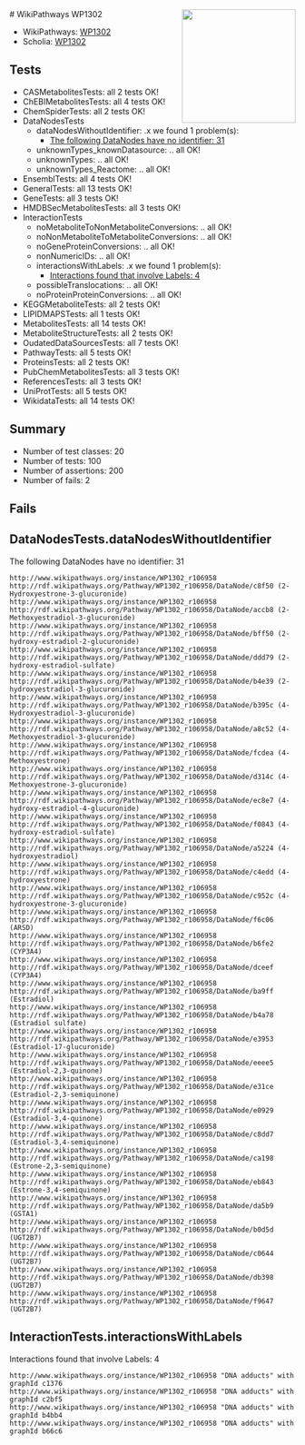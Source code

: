 <img style="float: right; width: 200px" src="https://upload.wikimedia.org/wikipedia/commons/thumb/8/83/Wplogo_with_text_500.png/640px-Wplogo_with_text_500.png" />
# WikiPathways WP1302

* WikiPathways: [WP1302](https://identifiers.org/wikipathways:WP1302)
* Scholia: [WP1302](https://scholia.toolforge.org/wikipathways/WP1302)
## Tests
* CASMetabolitesTests: all 2 tests OK!
* ChEBIMetabolitesTests: all 4 tests OK!
* ChemSpiderTests: all 2 tests OK!
* DataNodesTests
    * dataNodesWithoutIdentifier: .x we found 1 problem(s):
        * [The following DataNodes have no identifier: 31](#8792c4cf)
    * unknownTypes_knownDatasource: .. all OK!
    * unknownTypes: .. all OK!
    * unknownTypes_Reactome: .. all OK!
* EnsemblTests: all 4 tests OK!
* GeneralTests: all 13 tests OK!
* GeneTests: all 3 tests OK!
* HMDBSecMetabolitesTests: all 3 tests OK!
* InteractionTests
    * noMetaboliteToNonMetaboliteConversions: .. all OK!
    * noNonMetaboliteToMetaboliteConversions: .. all OK!
    * noGeneProteinConversions: .. all OK!
    * nonNumericIDs: .. all OK!
    * interactionsWithLabels: .x we found 1 problem(s):
        * [Interactions found that involve Labels: 4](#630d267b)
    * possibleTranslocations: .. all OK!
    * noProteinProteinConversions: .. all OK!
* KEGGMetaboliteTests: all 2 tests OK!
* LIPIDMAPSTests: all 1 tests OK!
* MetabolitesTests: all 14 tests OK!
* MetaboliteStructureTests: all 2 tests OK!
* OudatedDataSourcesTests: all 7 tests OK!
* PathwayTests: all 5 tests OK!
* ProteinsTests: all 2 tests OK!
* PubChemMetabolitesTests: all 3 tests OK!
* ReferencesTests: all 3 tests OK!
* UniProtTests: all 5 tests OK!
* WikidataTests: all 14 tests OK!


## Summary

* Number of test classes: 20
* Number of tests: 100
* Number of assertions: 200
* Number of fails: 2

## Fails

<a name="8792c4cf" />

## DataNodesTests.dataNodesWithoutIdentifier

The following DataNodes have no identifier: 31
```
http://www.wikipathways.org/instance/WP1302_r106958 http://rdf.wikipathways.org/Pathway/WP1302_r106958/DataNode/c8f50 (2-Hydroxyestrone-3-glucuronide)
http://www.wikipathways.org/instance/WP1302_r106958 http://rdf.wikipathways.org/Pathway/WP1302_r106958/DataNode/accb8 (2-Methoxyestradiol-3-glucuronide)
http://www.wikipathways.org/instance/WP1302_r106958 http://rdf.wikipathways.org/Pathway/WP1302_r106958/DataNode/bff50 (2-hydroxy-estradiol-2-glucuronide)
http://www.wikipathways.org/instance/WP1302_r106958 http://rdf.wikipathways.org/Pathway/WP1302_r106958/DataNode/ddd79 (2-hydroxy-estradiol-sulfate)
http://www.wikipathways.org/instance/WP1302_r106958 http://rdf.wikipathways.org/Pathway/WP1302_r106958/DataNode/b4e39 (2-hydroxyestradiol-3-glucuronide)
http://www.wikipathways.org/instance/WP1302_r106958 http://rdf.wikipathways.org/Pathway/WP1302_r106958/DataNode/b395c (4-Hydroxyestradiol-3-glucuronide)
http://www.wikipathways.org/instance/WP1302_r106958 http://rdf.wikipathways.org/Pathway/WP1302_r106958/DataNode/a8c52 (4-Methoxyestradiol-3-glucuronide)
http://www.wikipathways.org/instance/WP1302_r106958 http://rdf.wikipathways.org/Pathway/WP1302_r106958/DataNode/fcdea (4-Methoxyestrone)
http://www.wikipathways.org/instance/WP1302_r106958 http://rdf.wikipathways.org/Pathway/WP1302_r106958/DataNode/d314c (4-Methoxyestrone-3-glucuronide)
http://www.wikipathways.org/instance/WP1302_r106958 http://rdf.wikipathways.org/Pathway/WP1302_r106958/DataNode/ec8e7 (4-hydroxy-estradiol-4-glucuronide)
http://www.wikipathways.org/instance/WP1302_r106958 http://rdf.wikipathways.org/Pathway/WP1302_r106958/DataNode/f0843 (4-hydroxy-estradiol-sulfate)
http://www.wikipathways.org/instance/WP1302_r106958 http://rdf.wikipathways.org/Pathway/WP1302_r106958/DataNode/a5224 (4-hydroxyestradiol)
http://www.wikipathways.org/instance/WP1302_r106958 http://rdf.wikipathways.org/Pathway/WP1302_r106958/DataNode/c4edd (4-hydroxyestrone)
http://www.wikipathways.org/instance/WP1302_r106958 http://rdf.wikipathways.org/Pathway/WP1302_r106958/DataNode/c952c (4-hydroxyestrone-3-glucuronide)
http://www.wikipathways.org/instance/WP1302_r106958 http://rdf.wikipathways.org/Pathway/WP1302_r106958/DataNode/f6c06 (ARSD)
http://www.wikipathways.org/instance/WP1302_r106958 http://rdf.wikipathways.org/Pathway/WP1302_r106958/DataNode/b6fe2 (CYP3A4)
http://www.wikipathways.org/instance/WP1302_r106958 http://rdf.wikipathways.org/Pathway/WP1302_r106958/DataNode/dceef (CYP3A4)
http://www.wikipathways.org/instance/WP1302_r106958 http://rdf.wikipathways.org/Pathway/WP1302_r106958/DataNode/ba9ff (Estradiol)
http://www.wikipathways.org/instance/WP1302_r106958 http://rdf.wikipathways.org/Pathway/WP1302_r106958/DataNode/b4a78 (Estradiol sulfate)
http://www.wikipathways.org/instance/WP1302_r106958 http://rdf.wikipathways.org/Pathway/WP1302_r106958/DataNode/e3953 (Estradiol-17-glucuronide)
http://www.wikipathways.org/instance/WP1302_r106958 http://rdf.wikipathways.org/Pathway/WP1302_r106958/DataNode/eeee5 (Estradiol-2,3-quinone)
http://www.wikipathways.org/instance/WP1302_r106958 http://rdf.wikipathways.org/Pathway/WP1302_r106958/DataNode/e31ce (Estradiol-2,3-semiquinone)
http://www.wikipathways.org/instance/WP1302_r106958 http://rdf.wikipathways.org/Pathway/WP1302_r106958/DataNode/e0929 (Estradiol-3,4-quinone)
http://www.wikipathways.org/instance/WP1302_r106958 http://rdf.wikipathways.org/Pathway/WP1302_r106958/DataNode/c8dd7 (Estradiol-3,4-semiquinone)
http://www.wikipathways.org/instance/WP1302_r106958 http://rdf.wikipathways.org/Pathway/WP1302_r106958/DataNode/ca198 (Estrone-2,3-semiquinone)
http://www.wikipathways.org/instance/WP1302_r106958 http://rdf.wikipathways.org/Pathway/WP1302_r106958/DataNode/eb843 (Estrone-3,4-semiquinone)
http://www.wikipathways.org/instance/WP1302_r106958 http://rdf.wikipathways.org/Pathway/WP1302_r106958/DataNode/da5b9 (GSTA1)
http://www.wikipathways.org/instance/WP1302_r106958 http://rdf.wikipathways.org/Pathway/WP1302_r106958/DataNode/b0d5d (UGT2B7)
http://www.wikipathways.org/instance/WP1302_r106958 http://rdf.wikipathways.org/Pathway/WP1302_r106958/DataNode/c0644 (UGT2B7)
http://www.wikipathways.org/instance/WP1302_r106958 http://rdf.wikipathways.org/Pathway/WP1302_r106958/DataNode/db398 (UGT2B7)
http://www.wikipathways.org/instance/WP1302_r106958 http://rdf.wikipathways.org/Pathway/WP1302_r106958/DataNode/f9647 (UGT2B7)
```

<a name="630d267b" />

## InteractionTests.interactionsWithLabels

Interactions found that involve Labels: 4
```
http://www.wikipathways.org/instance/WP1302_r106958 "DNA adducts" with graphId c1376
http://www.wikipathways.org/instance/WP1302_r106958 "DNA adducts" with graphId c2bf5
http://www.wikipathways.org/instance/WP1302_r106958 "DNA adducts" with graphId b4bb4
http://www.wikipathways.org/instance/WP1302_r106958 "DNA adducts" with graphId b66c6
```

